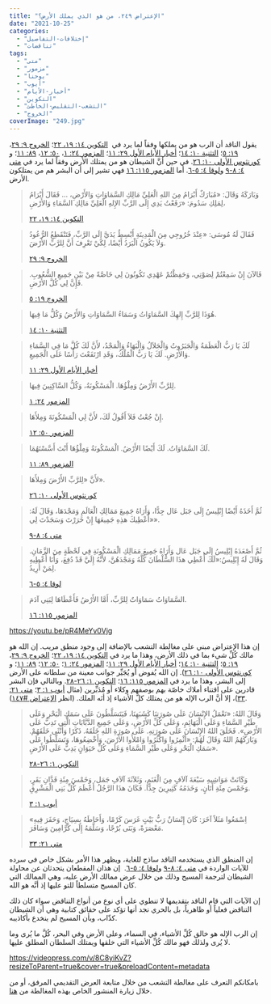 ```yaml
---
title: "الإعتراض ٢٤٩، من هو الذي يملك الأرض؟"
date: "2021-10-25"
categories: 
  - "إختلافات-التفاصيل"
  - "تناقضات"
tags: 
  - "متى"
  - "مزمور"
  - "يوحنا"
  - "أيوب"
  - "أخبار-الأيام"
  - "التكوين"
  - "التشعب-التقليص-الخاطئ"
  - "الخروج"
coverImage: "249.jpg"
---
```


يقول الناقد أن الرب هو من يملكها وفقاً لما يرد في  [التكوين ١٤: ١٩، ٢٢](https://my.bible.com/bible/101/GEN.14.19-22)؛ [الخروج ٩: ٢٩](https://my.bible.com/bible/101/EXO.9.29)، [١٩: ٥](https://my.bible.com/bible/101/EXO.19.5)؛ [التثنية ١٠: ١٤](https://my.bible.com/bible/101/DEU.10.14)؛ [أخبار الأيام الأول ٢٩: ١١](https://my.bible.com/bible/101/1CH.29.11)؛ [المزمور ٢٤: ١](https://my.bible.com/bible/101/PSA.24.1)، [٥٠: ١٢](https://my.bible.com/bible/101/PSA.50.12)، [٨٩: ١١](https://my.bible.com/bible/101/PSA.89.11)؛ و [كورنثوس الأولى ١٠: ٢٦](https://my.bible.com/bible/101/1CO.10.26). في حين أنَّ الشيطان هو من يمتلك الأرض وفقاً لما يرد في [متى ٤: ٨-٩](https://my.bible.com/bible/101/MAT.4.8-9) و[لوقا ٤: ٥-٦](https://my.bible.com/bible/101/LUK.4.5-6). أما [المزمور ١١٥: ١٦](https://my.bible.com/bible/101/PSA.115.16) فهي تشير إلى أن البشر هم من يمتلكون الأرض.

> وَبَارَكَهُ وَقَالَ: «مُبَارَكٌ أَبْرَامُ مِنَ اللهِ الْعَلِيِّ مَالِكِ السَّمَاوَاتِ وَالأَرْضِ، … فَقَالَ أَبْرَامُ لِمَلِكِ سَدُومَ: «رَفَعْتُ يَدِي إِلَى الرَّبِّ الإِلهِ الْعَلِيِّ مَالِكِ السَّمَاءِ وَالأَرْضِ،
> 
> [التكوين ١٤: ١٩، ٢٢](https://my.bible.com/bible/101/GEN.14.19-22)

> فَقَالَ لَهُ مُوسَى: «عِنْدَ خُرُوجِي مِنَ الْمَدِينَةِ أَبْسِطُ يَدَيَّ إِلَى الرَّبِّ، فَتَنْقَطِعُ الرُّعُودُ وَلاَ يَكُونُ الْبَرَدُ أَيْضًا، لِكَيْ تَعْرِفَ أَنَّ لِلرَّبِّ الأَرْضَ.
> 
> [الخروج ٩: ٢٩](https://my.bible.com/bible/101/EXO.9.29)

> فَالآنَ إِنْ سَمِعْتُمْ لِصَوْتِي، وَحَفِظْتُمْ عَهْدِي تَكُونُونَ لِي خَاصَّةً مِنْ بَيْنِ جَمِيعِ الشُّعُوبِ. فَإِنَّ لِي كُلَّ الأَرْضِ.
> 
> [الخروج ١٩: ٥](https://my.bible.com/bible/101/EXO.19.5)

> هُوَذَا لِلرَّبِّ إِلهِكَ السَّمَاوَاتُ وَسَمَاءُ السَّمَاوَاتِ وَالأَرْضُ وَكُلُّ مَا فِيهَا.
> 
> [التثنية ١٠: ١٤](https://my.bible.com/bible/101/DEU.10.14)

> لَكَ يَا رَبُّ الْعَظَمَةُ وَالْجَبَرُوتُ وَالْجَلاَلُ وَالْبَهَاءُ وَالْمَجْدُ، لأَنَّ لَكَ كُلَّ مَا فِي السَّمَاءِ وَالأَرْضِ. لَكَ يَا رَبُّ الْمُلْكُ، وَقَدِ ارْتَفَعْتَ رَأْسًا عَلَى الْجَمِيعِ.
> 
> [أخبار الأيام الأول ٢٩: ١١](https://my.bible.com/bible/101/1CH.29.11)

> لِلرَّبِّ الأَرْضُ وَمِلْؤُهَا. الْمَسْكُونَةُ، وَكُلُّ السَّاكِنِينَ فِيهَا.
> 
> [المزمو](https://my.bible.com/bible/101/PSA.24.1)[ر](https://my.bible.com/bible/101/PSA.24.1) [٢٤: ١](https://my.bible.com/bible/101/PSA.24.1)

> إِنْ جُعْتُ فَلاَ أَقُولُ لَكَ، لأَنَّ لِي الْمَسْكُونَةَ وَمِلأَهَا.
> 
> [المزمور ٥٠: ١٢](https://my.bible.com/bible/101/PSA.50.12)

> لَكَ السَّمَاوَاتُ. لَكَ أَيْضًا الأَرْضُ. الْمَسْكُونَةُ وَمِلْؤُهَا أَنْتَ أَسَّسْتَهُمَا.
> 
> [المزمور ٨٩: ١١](https://my.bible.com/bible/101/PSA.89.11)

> لأَنَّ «لِلرَّبِّ الأَرْضَ وَمِلأَهَا».
> 
> [كورنثوس الأولى ١٠: ٢٦](https://my.bible.com/bible/101/1CO.10.26)

> ثُمَّ أَخَذَهُ أَيْضًا إِبْلِيسُ إِلَى جَبَل عَال جِدًّا، وَأَرَاهُ جَمِيعَ مَمَالِكِ الْعَالَمِ وَمَجْدَهَا، وَقَالَ لَهُ: «أُعْطِيكَ هذِهِ جَمِيعَهَا إِنْ خَرَرْتَ وَسَجَدْتَ لِي».
> 
> [متى ٤: ٨-٩](https://my.bible.com/bible/101/MAT.4.8-9)

> ثُمَّ أَصْعَدَهُ إِبْلِيسُ إِلَى جَبَل عَال وَأَرَاهُ جَمِيعَ مَمَالِكِ الْمَسْكُونَةِ فِي لَحْظَةٍ مِنَ الزَّمَانِ. وَقَالَ لَهُ إِبْلِيسُ:«لَكَ أُعْطِي هذَا السُّلْطَانَ كُلَّهُ وَمَجْدَهُنَّ، لأَنَّهُ إِلَيَّ قَدْ دُفِعَ، وَأَنَا أُعْطِيهِ لِمَنْ أُرِيدُ.
> 
> [لوقا ٤: ٥-٦](https://my.bible.com/bible/101/LUK.4.5-6)

> السَّمَاوَاتُ سَمَاوَاتٌ لِلرَّبِّ، أَمَّا الأَرْضُ فَأَعْطَاهَا لِبَنِي آدَمَ.
> 
> [المزمور ١١٥: ١٦](https://my.bible.com/bible/101/PSA.115.16)

https://youtu.be/pR4MeYv0Vjg

إن هذا الإعتراض مبني على مغالطة التشعب بالإضافة إلى وجود منطق مريب. إن الله هو مالك كُلِّ شيء بما في ذلك الأرض، وهذا ما يرد في [التكوين ١٤: ١٩، ٢٢](https://my.bible.com/bible/101/GEN.14.19-22)؛ [الخروج ٩: ٢٩](https://my.bible.com/bible/101/EXO.9.29)، [١٩: ٥](https://my.bible.com/bible/101/EXO.19.5)؛ [التثنية ١٠: ١٤](https://my.bible.com/bible/101/DEU.10.14)؛ [أخبار الأيام الأول ٢٩: ١١](https://my.bible.com/bible/101/1CH.29.11)؛ [المزمور ٢٤: ١](https://my.bible.com/bible/101/PSA.24.1)؛ [٥٠: ١٢](https://my.bible.com/bible/101/PSA.50.12)؛ [٨٩: ١١](https://my.bible.com/bible/101/PSA.89.11)؛ و [كورنثوس الأولى ١٠: ٢٦](https://my.bible.com/bible/101/1CO.10.26)). إن الله يُفوض أو يُجَيِّر جوانب معينة من سلطانه على الأرض إلى البشر، وهذا ما يرد في [المزمور ١١٥: ١٦](https://my.bible.com/bible/101/PSA.115.16)؛ [التكوين ١: ٢٦-٢٨](https://my.bible.com/bible/101/GEN.1.26-28). وبالتالي فإن البشر قادرين على اقتناء أملاك خاصّة بهم بوصفهم وكلاء أو مُدَبِّرين (مثال [أيوب ١: ٣](https://my.bible.com/bible/101/JOB.1.3)؛ [متى ٢١: ٣٣](https://my.bible.com/bible/101/MAT.21.33))، إلا أنَّ الرب الإله هو من يمتلك كلَّ الأشياء إذ أنَه الملك. (انظر [الإعتراض #١٤٧](https://reasonofhope.com/2020/04/06/objection147/)).

> وَقَالَ اللهُ: «نَعْمَلُ الإِنْسَانَ عَلَى صُورَتِنَا كَشَبَهِنَا، فَيَتَسَلَّطُونَ عَلَى سَمَكِ الْبَحْرِ وَعَلَى طَيْرِ السَّمَاءِ وَعَلَى الْبَهَائِمِ، وَعَلَى كُلِّ الأَرْضِ، وَعَلَى جَمِيعِ الدَّبَّابَاتِ الَّتِي تَدِبُّ عَلَى الأَرْضِ». فَخَلَقَ اللهُ الإِنْسَانَ عَلَى صُورَتِهِ. عَلَى صُورَةِ اللهِ خَلَقَهُ. ذَكَرًا وَأُنْثَى خَلَقَهُمْ. وَبَارَكَهُمُ اللهُ وَقَالَ لَهُمْ: «أَثْمِرُوا وَاكْثُرُوا وَامْلأُوا الأَرْضَ، وَأَخْضِعُوهَا، وَتَسَلَّطُوا عَلَى سَمَكِ الْبَحْرِ وَعَلَى طَيْرِ السَّمَاءِ وَعَلَى كُلِّ حَيَوَانٍ يَدِبُّ عَلَى الأَرْضِ».
> 
> [التكوين ١: ٢٦-٢٨](https://my.bible.com/bible/101/GEN.1.26-28)

> وَكَانَتْ مَوَاشِيهِ سَبْعَةَ آلاَفٍ مِنَ الْغَنَمِ، وَثَلاَثَةَ آلاَفِ جَمَل، وَخَمْسَ مِئَةِ فَدَّانِ بَقَرٍ، وَخَمْسَ مِئَةِ أَتَانٍ، وَخَدَمُهُ كَثِيرِينَ جِدًّا. فَكَانَ هذَا الرَّجُلُ أَعْظَمَ كُلِّ بَنِي الْمَشْرِقِ.
> 
> [أيوب ١: ٣](https://my.bible.com/bible/101/JOB.1.3)

> «اِسْمَعُوا مَثَلاً آخَرَ: كَانَ إِنْسَانٌ رَبُّ بَيْتٍ غَرَسَ كَرْمًا، وَأَحَاطَهُ بِسِيَاجٍ، وَحَفَرَ فِيهِ مَعْصَرَةً، وَبَنَى بُرْجًا، وَسَلَّمَهُ إِلَى كَرَّامِينَ وَسَافَرَ.
> 
> [متى ٢١: ٣٣](https://my.bible.com/bible/101/MAT.21.33)

إن المنطق الذي يستخدمه الناقد ساذج للغاية، ويظهر هذا الأمر بشكل خاص في سرده للآيات الواردة في [متى ٤: ٨-٩](https://my.bible.com/bible/101/MAT.4.8-9) و[لوقا ٤: ٥-٦](https://my.bible.com/bible/101/LUK.4.5-6).  إن هذان المقطعان يتحدثان عن محاولة الشيطان لترجمة المسيح وذلك من خلال عرض ممالك الأرض عليه، وهي الممالك التي كان المسيح متسلطاً للتو عليها إذ أنَّه هو الله. 

إن الآيات التي قام الناقد بتقديمها لا تنطوي على أي نوع من أنواع التناقض سواء كان ذلك التناقض فعلياً أو ظاهرياً، بل بالحري نجد أنها تؤكد على حقائق كتابية وهي أن الشيطان كذّاب، وبأن المسيح لم ينخدع بأكاذيبه.

إن الرب الإله هو خالق كُلِّ الأشياء، في السماء، وعلى الأرض وفي البحر، كُلَّ ما يُرى وما لا يُرى ولذلك فهو مالك كُلِّ الأشياء التي خلقها ويمتلك السلطان المطلق عليها.

https://videopress.com/v/8C8yiKvZ?resizeToParent=true&cover=true&preloadContent=metadata

بامكانكم التعرف على مغالطة التشعب من خلال متابعة العرض التقديمي المرفق، أو من خلال زيارة المنشور الخاص بهذه المغالطة من [هنا](https://reasonofhope.com/2019/07/25/bifurcation/).
